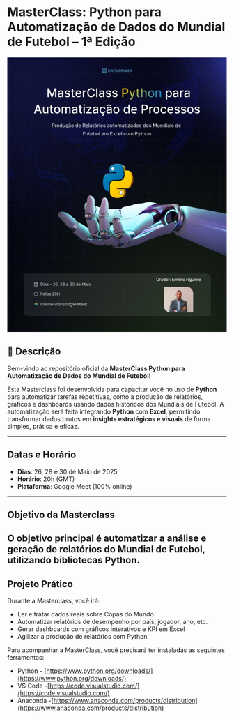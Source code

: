 #  MasterClass: Python para Automatização de Dados do Mundial de Futebol – 1ª Edição 

![Banner](./cover.jpeg)

## 📌 Descrição

Bem-vindo ao repositório oficial da **MasterClass Python para Automatização de Dados do Mundial de Futebol**!

Esta Masterclass foi desenvolvida para capacitar você no uso de **Python** para automatizar tarefas repetitivas, como a produção de relatórios, gráficos e dashboards usando dados históricos dos Mundiais de Futebol. A automatização será feita integrando **Python** com **Excel**, permitindo transformar dados brutos em **insights estratégicos e visuais** de forma simples, prática e eficaz.

---

##  Datas e Horário

- **Dias**: 26, 28 e 30 de Maio de 2025  
- **Horário**: 20h (GMT)  
- **Plataforma**: Google Meet (100% online)

---

##  Objetivo da Masterclass

O objetivo principal é **automatizar a análise e geração de relatórios do Mundial de Futebol**, utilizando bibliotecas Python.
---

##  Projeto Prático

Durante a Masterclass, você irá:

- Ler e tratar dados reais sobre Copas do Mundo
- Automatizar relatórios de desempenho por país, jogador, ano, etc.
- Gerar dashboards com gráficos interativos e KPI em Excel
- Agilizar a produção de relatórios com  Python

Para acompanhar a MasterClass, você precisará ter instaladas as seguintes ferramentas:

- Python - [https://www.python.org/downloads/](https://www.python.org/downloads/)
-  VS Code -[https://code.visualstudio.com/](https://code.visualstudio.com/)
-  Anaconda  -[https://www.anaconda.com/products/distribution](https://www.anaconda.com/products/distribution)



